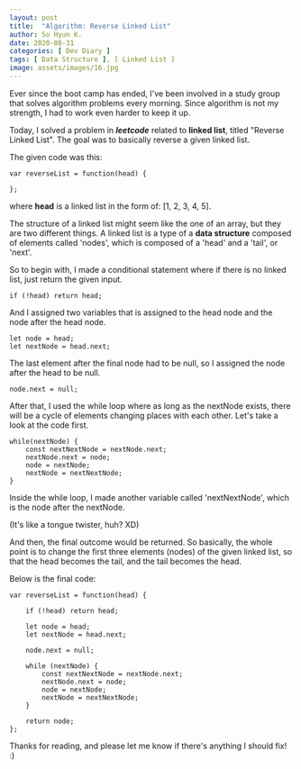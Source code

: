 ```yaml
---
layout: post
title:  "Algorithm: Reverse Linked List"
author: So Hyun K.
date: 2020-08-31
categories: [ Dev Diary ]
tags: [ Data Structure ], [ Linked List ]
image: assets/images/16.jpg
---
```


Ever since the boot camp has ended, I've been involved in a study group that solves algorithm problems every morning.
Since algorithm is not my strength, I had to work even harder to keep it up.

Today, I solved a problem in ***leetcode*** related to **linked list**, titled "Reverse Linked List".
The goal was to basically reverse a given linked list.

The given code was this:
```
var reverseList = function(head) {
    
};
```
where **head** is a linked list in the form of: [1, 2, 3, 4, 5].

The structure of a linked list might seem like the one of an array, but they are two different things.
A linked list is a type of a **data structure** composed of elements called 'nodes', which is composed of a 'head' and a 'tail', or 'next'.

So to begin with, I made a conditional statement where if there is no linked list, just return the given input.
```
if (!head) return head;
```

And I assigned two variables that is assigned to the head node and the node after the head node.
```
let node = head;
let nextNode = head.next;
```

The last element after the final node had to be null, so I assigned the node after the head to be null.
```
node.next = null;
```

After that, I used the while loop where as long as the nextNode exists, there will be a cycle of elements changing places with each other.
Let's take a look at the code first.
```
while(nextNode) {
    const nextNextNode = nextNode.next;
    nextNode.next = node;
    node = nextNode;
    nextNode = nextNextNode;
}
```
Inside the while loop, I made another variable called 'nextNextNode', which is the node after the nextNode.

(It's like a tongue twister, huh? XD)

And then, the final outcome would be returned.
So basically, the whole point is to change the first three elements (nodes) of the given linked list, so that the head becomes the tail, and the tail becomes the head.

Below is the final code:
```
var reverseList = function(head) {

    if (!head) return head;
    
    let node = head;
    let nextNode = head.next;
    
    node.next = null;

    while (nextNode) {
        const nextNextNode = nextNode.next;
		nextNode.next = node;
        node = nextNode;
        nextNode = nextNextNode;
    }
    
    return node;
};
```

Thanks for reading, and please let me know if there's anything I should fix! :)